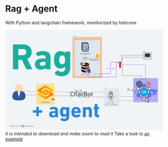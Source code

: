 # Rag + Agent
 With Python and langchain framework, monitorized by helicone

![Rag+agent app graph](images/flowchart.png)
*It is intended to download and make zoom to read it*
Take a look to [an example](https://drive.google.com/file/d/1a7nv_WX2OAHpFroZLlky3JsFAJurPViN/view?usp=sharing)
